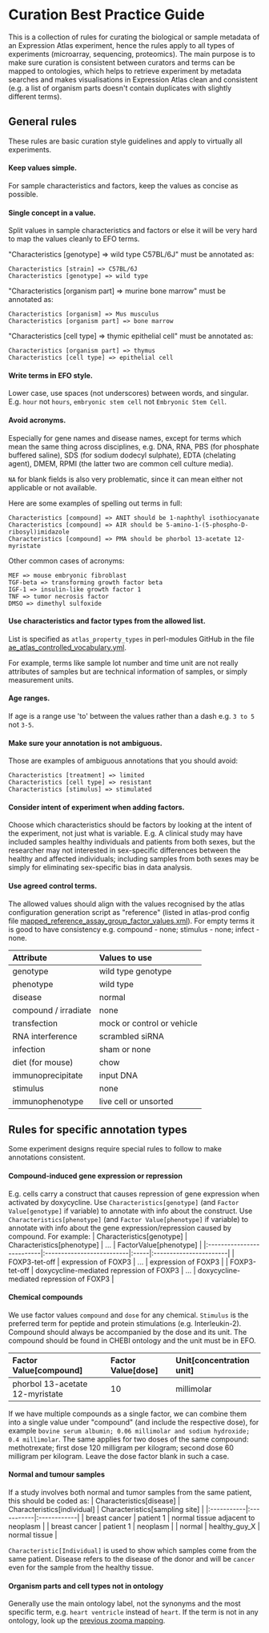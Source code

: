 # Curation Best Practice Guide

This is a collection of rules for curating the biological or sample metadata of an Expression Atlas experiment, 
hence the rules apply to all types of experiments (microarray, sequencing, proteomics). 
The main purpose is to make sure curation is consistent between curators and terms can be mapped to ontologies, 
which helps to retrieve experiment by metadata searches and makes visualisations in Expression Atlas clean and consistent 
(e.g. a list of organism parts doesn't contain duplicates with slightly different terms). 

## General rules

These rules are basic curation style guidelines and apply to virtually all experiments. 

#### **Keep values simple.** 
 For sample characteristics and factors, keep the values as concise as possible. 

#### **Single concept in a value.** 
Split values in sample characteristics and factors or else it will be very hard to map the values cleanly to EFO terms.

"Characteristics [genotype] => wild type C57BL/6J" must be annotated as:

    Characteristics [strain] => C57BL/6J
    Characteristics [genotype] => wild type

"Characteristics [organism part] => murine bone marrow" must be annotated as:

    Characteristics [organism] => Mus musculus
    Characteristics [organism part] => bone marrow

"Characteristics [cell type] => thymic epithelial cell" must be annotated as:

    Characteristics [organism part] => thymus
    Characteristics [cell type] => epithelial cell

#### Write terms in EFO style.
Lower case, use spaces (not underscores) between words, and singular. 
E.g. `hour` not `hours`, `embryonic stem cell` not `Embryonic Stem Cell`.

#### Avoid acronyms.
Especially for gene names and disease names, except for terms which mean the same thing across disciplines, 
e.g. DNA, RNA, PBS (for phosphate buffered saline), SDS (for sodium dodecyl sulphate), EDTA (chelating agent), 
DMEM, RPMI (the latter two are common cell culture media). 

`NA` for blank fields is also very problematic, since it can mean either not applicable or not available.

Here are some examples of spelling out terms in full: 

    Characteristics [compound] => ANIT should be 1-naphthyl isothiocyanate
    Characteristics [compound] => AIR should be 5-amino-1-(5-phospho-D-ribosyl)imidazole
    Characteristics [compound] => PMA should be phorbol 13-acetate 12-myristate

Other common cases of acronyms:

    MEF => mouse embryonic fibroblast 
    TGF-beta => transforming growth factor beta
    IGF-1 => insulin-like growth factor 1
    TNF => tumor necrosis factor
    DMSO => dimethyl sulfoxide


#### Use characteristics and factor types from the allowed list.
List is specified as `atlas_property_types` in perl-modules GitHub in the file 
[ae_atlas_controlled_vocabulary.yml](https://github.com/ebi-gene-expression-group/perl-atlas-modules/blob/7c8c05a577b68f6433ec5b19f6fe896d94a5e478/supporting_files/ae_atlas_controlled_vocabulary.yml). 

For example, terms like sample lot number and time unit are not really attributes of samples but are technical information of samples, or simply measurement units.

#### Age ranges.
If age is a range use 'to' between the values rather than a dash e.g. `3 to 5` not `3-5`.

#### Make sure your annotation is not ambiguous. 
Those are examples of ambiguous annotations that you should avoid:

    Characteristics [treatment] => limited
    Characteristics [cell type] => resistant
    Characteristics [stimulus] => stimulated

#### Consider intent of experiment when adding factors. 
Choose which characteristics should be factors by looking at the intent of the experiment, not just what is variable. E.g. A clinical study may have included samples healthy individuals and patients from both sexes, but the researcher may not interested in sex-specific differences between the healthy and affected individuals; including samples from both sexes may be simply for eliminating sex-specific bias in data analysis.

#### Use agreed control terms. 
The allowed values should align with the values recognised by the atlas configuration generation script 
as "reference" (listed in atlas-prod config file [mapped_reference_assay_group_factor_values.xml](https://github.com/ebi-gene-expression-group/atlas-prod/blob/develop/analysis/differential/mapped_reference_assay_group_factor_values.xml)).
For empty terms it is good to have consistency e.g. compound - none; stimulus - none; infect - none.

| Attribute | Values to use |
|:----------|:--------------|
| genotype | wild type genotype |
| phenotype | wild type |
| disease | normal |
| compound / irradiate | none |
| transfection | mock or control or vehicle |
| RNA interference | scrambled siRNA |
| infection | sham or none |
| diet (for mouse) | chow |
| immunoprecipitate | input DNA |
| stimulus | none |
| immunophenotype | live cell or unsorted |




## Rules for specific annotation types

Some experiment designs require special rules to follow to make annotations consistent. 

#### Compound-induced gene expression or repression
E.g. cells carry a construct that causes repression of gene expression when activated by doxycycline. 
Use `Characteristics[genotype]` (and `Factor Value[genotype]` if variable) to annotate with info about the construct. 
Use `Characteristics[phenotype]` (and `Factor Value[phenotype]` if variable) to annotate with info about the
gene expression/repression caused by compound. For example:
| Characteristics[genotype] | Characteristics[phenotype] | ... | FactorValue[phenotype] |
|:--------------------------|:--------------------------|:-----|:-----------------------|
| FOXP3-tet-off	| expression of FOXP3 |	... | expression of FOXP3 |
| FOXP3-tet-off	| doxycycline-mediated repression of FOXP3 | ... | doxycycline-mediated repression of FOXP3 |


#### Chemical compounds
We use factor values `compound` and `dose` for any chemical. `Stimulus` is the preferred term for peptide and protein 
stimulations (e.g. Interleukin-2). Compound should always be accompanied by the dose and its unit. 
The compound should be found in CHEBI ontology and the unit must be in EFO.

| Factor Value[compound] | Factor Value[dose] | Unit[concentration unit] |
|:-----------------------|:-------------------|:-------------------------|
| phorbol 13-acetate 12-myristate | 10 | millimolar |
	

If we have multiple compounds as a single factor, we can combine them into a single value under "compound" (and include the respective dose), for example `bovine serum albumin; 0.06 millimolar and sodium hydroxide; 0.4 millimolar`. The same applies for two doses of the same compound:  methotrexate; first dose 120 milligram per kilogram; second dose 60 milligram per kilogram. Leave the dose factor blank in such a case. 


#### Normal and tumour samples

If a study involves both normal and tumor samples from the same patient, this should be coded as:
| Characteristics[disease] | Characteristics[individual] | Characteristics[sampling site] |
|:-----------|:-----------|:------------|
| breast cancer	| patient 1 | normal tissue adjacent to neoplasm |
| breast cancer	| patient 1 | neoplasm |
| normal | healthy_guy_X | normal tissue |

`Characteristic[Individual]` is used to show which samples come from the same patient. 
Disease refers to the disease of the donor and will be `cancer` even for the sample from the healthy tissue. 


#### Organism parts and cell types not in ontology

Generally use the main ontology label, not the synonyms and the most specific term, e.g. `heart ventricle` instead of `heart`.
If the term is not in any ontology, look up the [previous zooma mapping](https://github.com/ebi-gene-expression-group/curated-metadata).


